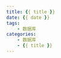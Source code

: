 ```yaml
---
title: {{ title }}
date: {{ date }}  
tags:
    - 数据库
categories:
    - 数据库
    - {{ title }}
---
```

